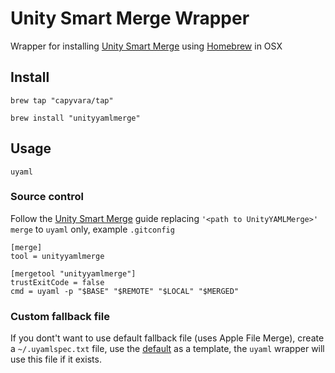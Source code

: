 # Unity Smart Merge Wrapper

Wrapper for installing [Unity Smart Merge](https://docs.unity3d.com/Manual/SmartMerge.html) using 
[Homebrew](https://brew.sh/) in OSX

## Install

```
brew tap "capyvara/tap"

brew install "unityyamlmerge"
```

## Usage

```uyaml```

### Source control
Follow the [Unity Smart Merge](https://docs.unity3d.com/Manual/SmartMerge.html) guide
replacing `'<path to UnityYAMLMerge>' merge` to `uyaml` only, example `.gitconfig`

```
[merge]
tool = unityyamlmerge

[mergetool "unityyamlmerge"]
trustExitCode = false
cmd = uyaml -p "$BASE" "$REMOTE" "$LOCAL" "$MERGED"
```

### Custom fallback file
If you dont't want to use default fallback file (uses Apple File Merge), create a `~/.uyamlspec.txt` file, use the [default](https://raw.githubusercontent.com/capyvara/unityyamlmerge/master/mergespecfile.txt) as a template, the `uyaml` wrapper will use this file if it exists.
